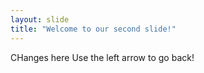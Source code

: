 ```yaml
---
layout: slide
title: "Welcome to our second slide!"
---
```

CHanges here
Use the left arrow to go back!
